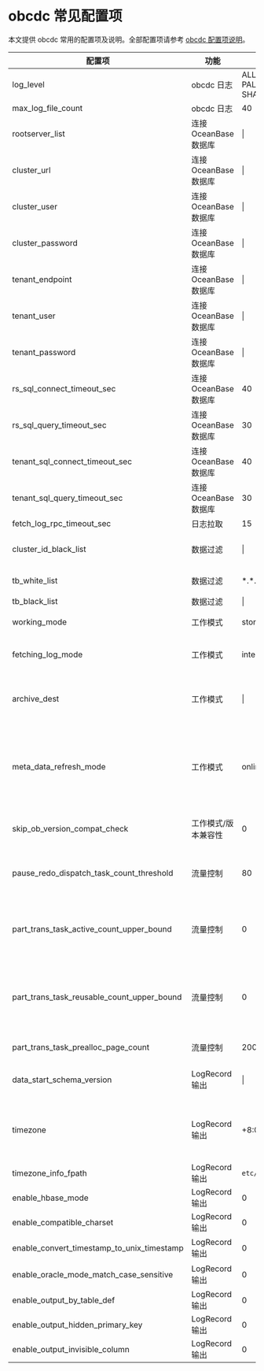 # obcdc 常见配置项

本文提供 obcdc 常用的配置项及说明。全部配置项请参考 [obcdc 配置项说明](../200.obcdc-parameters/200.obcdc-configuration-items.md)。

| 配置项 | 功能 | 默认值 | 取值范围 | 说明 |
|-----|-----|-----|-----|---------|
| log_level | obcdc 日志 | ALL.\*:INFO; PALF.\*:WARN; SHARE.SCHEMA:INFO | 不涉及 | 日志级别，可以按模块调控 |
| max_log_file_count | obcdc 日志 | 40 | [0, +∞) | 最多保存的日志个数，一个日志文件 256M |
| rootserver_list | 连接 OceanBase 数据库 | &#124;  | 不涉及 | 启动时指定 Root Service 所在机器信息，格式：`server_ip:server_rpc_port:server_sql_port`。 |
| cluster_url | 连接 OceanBase 数据库 | &#124; | 不涉及 | obconfig_url，OceanBase 集群 RS 信息的入口 |
| cluster_user | 连接 OceanBase 数据库 | &#124; | 不涉及 | 系统租户用户名（有 `oceanbase` 库读权限） |
| cluster_password | 连接 OceanBase 数据库 | &#124; | 不涉及 | 系统租户用户名对应的密码 |
| tenant_endpoint | 连接 OceanBase 数据库 | &#124; | 不涉及 | 普通租户的机器信息，格式为 `svr_ip:sql_port` |
| tenant_user | 连接 OceanBase 数据库 | &#124; | 不涉及 | 租户用户（有系统表读权限） |
| tenant_password | 连接 OceanBase 数据库 | &#124; | 不涉及 | 租户用户的密码 |
| rs_sql_connect_timeout_sec | 连接 OceanBase 数据库 | 40 | [0, +∞)  | RS 机器（系统租户）连接超时时间（online schema 模式用于用户获取 Schema） |
| rs_sql_query_timeout_sec | 连接 OceanBase 数据库 | 30 | [0, +∞)  | RS 的 SQL 请求超时时间 |
| tenant_sql_connect_timeout_sec | 连接 OceanBase 数据库 | 40 | [0, +∞)  | 对普通租户的机器的连接超时时间 |
| tenant_sql_query_timeout_sec | 连接 OceanBase 数据库 | 30 | [0, +∞)  | 普通租户的 SQL 请求超时时间 |
| fetch_log_rpc_timeout_sec | 日志拉取 | 15 | [0, +∞)  | 日志拉取超时时间 |
| cluster_id_black_list | 数据过滤 | &#124; | 不涉及 | 需参考 `ob_org_cluster_id` 的值进行配置，ob_org_cluster_id 的详细介绍可参见 [ob_org_cluster_id](../../../../800.configuration-items-and-system-variables/200.system-variable/400.session-system-variable/8200.ob_org_cluster_id-session.md) |
| tb_white_list | 数据过滤 | \*.\*.\* | 不涉及 | 设置表的白名单（租户.DB.TB，租户模式下，租户部分需指定为同步的租户） |
| tb_black_list | 数据过滤 | &#124; | 不涉及 | 设置表的黑名单 |
| working_mode | 工作模式 | storage | {storage, memory} | storage 模式下，REDO 日志会通过 rocksdb 持久化在本地，重启时会清空本地存储 |
| fetching_log_mode | 工作模式 | integrated | {integrated, direct} | 拉取日志模式，integrated 表示通过 RPC 从 OBServer 节点拉取日志，direct 表示直接读取归档文件 |
| archive_dest | 工作模式 | &#124; | 不涉及 | 当 `fetching_log_mode` 配置为 `direct` 模式时才会生效，用于给 obcdc 提供 OceanBase 数据库租户的归档路径信息（OSS 模式下需要包含访问密钥等） |
| meta_data_refresh_mode | 工作模式 | online | {online, data_dict} | 元数据来源，online 模式表示通过 SQL 读内部表构建 Schema，data_dict 模式表示通过日志中的数据字典构建 Schema。obcdc 同步 OceanBase 数据库 V4.2 及之后版本数据时会忽略用户配置，强制使用 data_dict 模式，若需使用 online 模式，需额外修改 `skip_ob_version_compat_check` 配置项为 `1` |
| skip_ob_version_compat_check | 工作模式/版本兼容性 | 0 | {0, 1} | 控制是否忽略版本检查，取值为 `1` 时表示忽略版本检查，部分同步高版本数据场景需要设置为 `1`（不建议） |
| pause_redo_dispatch_task_count_threshold | 流量控制 | 80 | [0, 100] | 设置 USER_QUEUE 或 RESOURCE_COLLECTOR 模块任务数量和对应队列长度的比值，比值达到设置的值时会触发下发 REDO 日志限流 |
| part_trans_task_active_count_upper_bound | 流量控制 | 0 | [0, +∞) | 预期分配的参与者事务数量的上限，取值为 `0` 时表示 obcdc 内部自动调控，部分场景需要人工修改。流控参数之一，和 `memory_limit`（obcdc 配置项）类似，不会严格限制，否则 obcdc 同步会卡住 |
| part_trans_task_reusable_count_upper_bound | 流量控制 | 0 | [0, +∞) | 预期可复用的参与者事务（即 obcdc 内处理完成待消费或回收）数量的上限，取值为 `0` 时表示 obcdc 内部自动调控，部分场景需要人工修改。流控参数之一，和 `memory_limit`（obcdc 配置项） 类似，不会严格限制，否则 obcdc 同步会卡住 |
| part_trans_task_prealloc_page_count | 流量控制 | 20000 | [0, +∞) | 缓存的参与者事务的上限，调大可能会导致 obcdc 空闲期内存占用升高 |
| data_start_schema_version | LogRecord 输出 | &#124; | 不涉及| 指定 Schema 版本来构建 obcdc 内的 Schema，格式为 tenant_id:schema_version，多个租户使用 &#124; 分隔 |
| timezone | LogRecord 输出 | +8:00 | 时间偏移值 | 用于处理使用本地时区写入的时间数据，需要和 OBServer 节点机器使用的本地时区一致，当部分数据在写入的 Session 中指定了时区时，如果需要 obcdc 的输出与用户写入的数据一致，需要将该配置项设置为 Session 中指定的时区 |
| timezone_info_fpath | LogRecord 输出 | `etc/timezone_info.conf` | 不涉及 | 时区文件的路径 |
| enable_hbase_mode | LogRecord 输出 | 0 | {0, 1} | 同步的表中有 HBase 模式的表时需要开启该配置 |
| enable_compatible_charset | LogRecord 输出 | 0 | {0, 1} | 控制输出的 charset 是否兼容 DRC 的用法 |
| enable_convert_timestamp_to_unix_timestamp | LogRecord 输出 | 0 | {0, 1} | 控制是否将 timestamp 转为 unix 时间戳，MySQL 模式下生效 |
| enable_oracle_mode_match_case_sensitive | LogRecord 输出 | 0 | {0, 1} | 是否支持按照大小写敏感匹配 Oracle 模式租户的黑白名单 |
| enable_output_by_table_def | LogRecord 输出 | 0 | {0, 1} | 控制是否按照用户定义的列顺序输出列 |
| enable_output_hidden_primary_key | LogRecord 输出 | 0 | {0, 1} | 控制是否输出隐藏主键 |
| enable_output_invisible_column | LogRecord 输出 | 0 | {0, 1} | 控制是否输出不可见列 |
